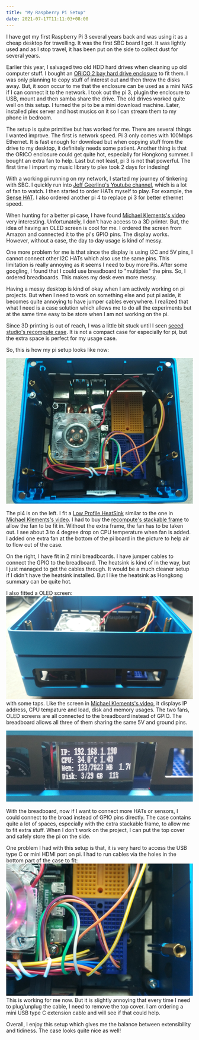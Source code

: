 ```yaml
---
title: "My Raspberry Pi Setup"
date: 2021-07-17T11:11:03+08:00
---
```


I have got my first Raspberry Pi 3 several years back and was using it as a cheap desktop for travelling. It was the first SBC board I got. It was lightly used and as I stop travel, it has been put on the side to collect dust for several years.

Earlier this year, I salvaged two old HDD hard drives when cleaning up old computer stuff. I bought an [ORICO 2 bay hard drive enclosure](https://www.amazon.com/ORICO-Bay-Hard-Drive-Enclosure/dp/B0734CZSXL/ref=sr_1_6) to fit them. I was only planning to copy stuff of interest out and then throw the disks away. But, it soon occur to me that the enclosure can be used as a mini NAS if I can connect it to the network. I took out the pi 3, plugin the enclosure to USB, mount and then samba share the drive. The old drives worked quite well on this setup. I turned the pi to be a mini download machine. Later, installed plex server and host musics on it so I can stream them to my phone in bedroom. 

The setup is quite primitive but has worked for me. There are several things I wanted improve. The first is network speed. Pi 3 only comes with 100Mbps Ethernet. It is fast enough for download but when copying stuff from the drive to my desktop, it definitely needs some patient. Another thing is that the ORICO enclosure could get quite hot, especially for Hongkong summer. I bought an extra fan to help. Last but not least, pi 3 is not that powerful. The first time I import my music library to plex took 2 days for indexing!

With a working pi running on my network, I started my journey of tinkering with SBC. I quickly run into [Jeff Geerling's Youtube channel](https://www.youtube.com/user/geerlingguy), which is a lot of fan to watch. I then started to order HATs myself to play. For example, the [Sense HAT](https://www.amazon.com/RASPBERRY-PI-RASPBERRYPI-SENSEHAT-Raspberry-Orientation-Temperature/dp/B014HDG74S/ref=sr_1_1). I also ordered another pi 4 to replace pi 3 for better ethernet speed.

When hunting for a better pi case, I have found [Michael Klements's video](https://www.youtube.com/watch?v=9sb_zuHGmY4&t=24s&ab_channel=MichaelKlements) very interesting. Unfortunately, I don't have access to a 3D printer. But, the idea of having an OLED screen is cool for me. I ordered the screen from Amazon and connected it to the pi's GPIO pins. The display works. However, without a case, the day to day usage is kind of messy.

One more problem for me is that since the display is using I2C and 5V pins, I cannot connect other I2C HATs which also use the same pins. This limitation is really annoying as it seems I need to buy more Pis. After some googling, I found that I could use breadboard to "multiplex" the pins. So, I ordered breadboards. This makes my desk even more messy.

Having a messy desktop is kind of okay when I am actively working on pi projects. But when I need to work on something else and put pi aside, it becomes quite annoying to have jumper cables everywhere. I realized that what I need is a case solution which allows me to do all the experiments but at the same time easy to be store when I am not working on the pi.

Since 3D printing is out of reach, I was a little bit stuck until I seen [seeed studio's recompute case](https://www.amazon.com/re_Computer-Stackable-Compatible-ODYSSEY-X86J4105-BeagleBone/dp/B08CZRXY2Z/ref=pd_rhf_ee_p_img_8). It is not a compact case for especially for pi, but the extra space is perfect for my usage case.

So, this is how my pi setup looks like now:

![Pi](/pi-custom/pi.jpg)

The pi4 is on the left. I fit a [Low Profile HeatSink](https://www.amazon.com/GeeekPi-Raspberry-Low-Profile-Cooling-Heatsink/dp/B07ZV1LLWK/ref=sr_1_3) similar to the one in [Michael Klements's video](https://www.youtube.com/watch?v=9sb_zuHGmY4&t=24s&ab_channel=MichaelKlements). I had to buy the [recompute's stackable frame](https://www.amazon.com/dp/B08HZ1YM72?psc=1&ref=ppx_yo2_dt_b_product_details) to allow the fan to be fit in. Without the extra frame, the fan has to be taken out. I see about 3 to 4 degree drop on CPU temperature when fan is added. I added one extra fan at the bottom of the pi board in the picture to help air to flow out of the case.

On the right, I have fit in 2 mini breadboards. I have jumper cables to connect the GPIO to the breadboard. The heatsink is kind of in the way, but I just managed to get the cables through. It would be a much cleaner setup if I didn't have the heatsink installed. But I like the heatsink as Hongkong summary can be quite hot.

I also fitted a OLED screen:
![Screen](/pi-custom/screen.jpg)
with some taps. Like the screen in [Michael Klements's video](https://www.youtube.com/watch?v=9sb_zuHGmY4&t=24s&ab_channel=MichaelKlements), it displays IP address, CPU tempature and load, disk and memory usages. The two fans, OLED screens are all connected to the breadboard instead of GPIO. The breadboard allows all three of them sharing the same 5V and ground pins. 

![Screen On](/pi-custom/screen_on.jpg)

With the breadboard, now if I want to connect more HATs or sensors, I could connect to the broad instead of GPIO pins directly. The case contains quite a lot of spaces, especially with the extra stackable frame, to allow me to fit extra stuff. When I don't work on the project, I can put the top cover and safely store the pi on the side. 

One problem I had with this setup is that, it is very hard to access the USB type C or mini HDMI port on pi. I had to run cables via the holes in the bottom part of the case to fit:
![Power](/pi-custom/power.jpg)
This is working for me now. But it is slightly annoying that every time I need to plug/unplug the cable, I need to remove the top cover. I am ordering a mini USB type C extension cable and will see if that could help.

Overall, I enjoy this setup which gives me the balance between extensibility and tidiness. The case looks quite nice as well!
